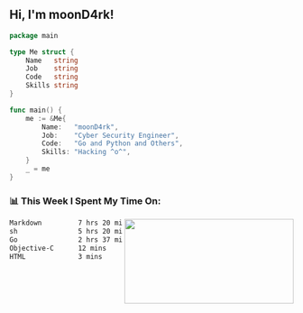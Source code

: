<h2> Hi, I'm moonD4rk!</h2>

```go
package main

type Me struct {
	Name   string
	Job    string
	Code   string
	Skills string
}

func main() {
	me := &Me{
		Name:   "moonD4rk",
		Job:    "Cyber Security Engineer",
		Code:   "Go and Python and Others",
		Skills: "Hacking ^o^",
	}
	_ = me
}
```

<h3>📊 This Week I Spent My Time On:</h3>
<img align='right' src="https://github-readme-stats.vercel.app/api?username=moond4rk&show_icons=true&theme=radical", width="300" height="150">

<!--START_SECTION:waka-->

```txt
Markdown         7 hrs 20 mins   ███████████▓░░░░░░░░░░░░░   46.55 %
sh               5 hrs 20 mins   ████████▒░░░░░░░░░░░░░░░░   33.95 %
Go               2 hrs 37 mins   ████░░░░░░░░░░░░░░░░░░░░░   16.61 %
Objective-C      12 mins         ▒░░░░░░░░░░░░░░░░░░░░░░░░   01.33 %
HTML             3 mins          ░░░░░░░░░░░░░░░░░░░░░░░░░   00.40 %
```

<!--END_SECTION:waka-->

